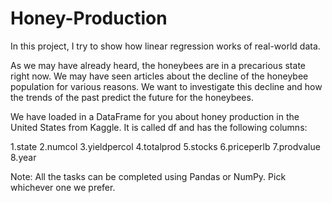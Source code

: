 # Honey-Production

In this project, I try to show how linear regression works of real-world data.

As we may have already heard, the honeybees are in a precarious state right now. We may have seen articles about the decline of the honeybee population for various reasons. We want to investigate this decline and how the trends of the past predict the future for the honeybees.

We have loaded in a DataFrame for you about honey production in the United States from Kaggle. It is called df and has the following columns:

  1.state
  2.numcol
  3.yieldpercol
  4.totalprod
  5.stocks
  6.priceperlb
  7.prodvalue
  8.year

Note: All the tasks can be completed using Pandas or NumPy. Pick whichever one we prefer.

